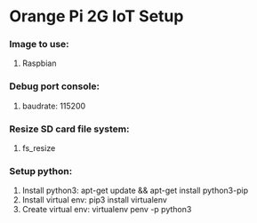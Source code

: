 # Orange Pi 2G IoT Setup
### Image to use:

1. Raspbian

### Debug port console:
1. baudrate: 115200

### Resize SD card file system:
  1. fs_resize

### Setup python:
  1. Install python3: apt-get update && apt-get install python3-pip
  2. Install virtual env: pip3 install virtualenv
  3. Create virtual env: virtualenv penv -p python3
